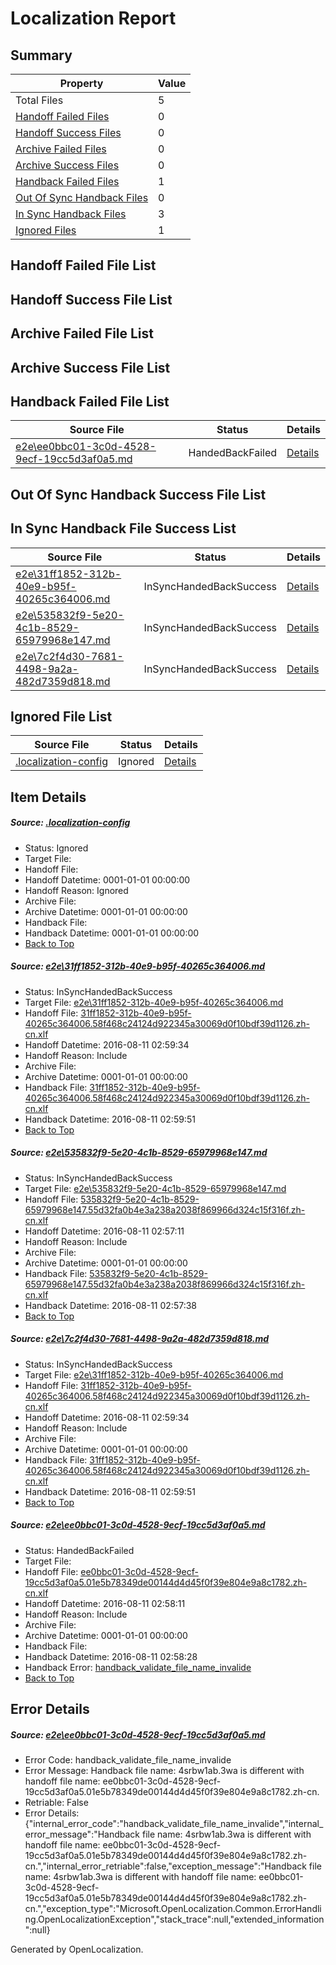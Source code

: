 # <a name='report-top'></a> Localization Report

## Summary
 Property | Value 
 -------- | ----- 
 Total Files | 5
[ Handoff Failed Files ](#handoff-failed-list)| 0
[ Handoff Success Files ](#handoff-success-list)| 0
[ Archive Failed Files ](#archive-failed-list)| 0
[ Archive Success Files ](#archive-success-list)| 0
[ Handback Failed Files ](#handback-failed-list)| 1
[ Out Of Sync Handback Files ](#outofsync-handback-success-list)| 0
[ In Sync Handback Files ](#insync-handback-success-list)| 3
[ Ignored Files ](#ignored-list)| 1

## <a name='handoff-failed-list'></a> Handoff Failed File List

## <a name='handoff-success-list'></a> Handoff Success File List

## <a name='archive-failed-list'></a> Archive Failed File List

## <a name='archive-success-list'></a> Archive Success File List

## <a name='handback-failed-list'></a> Handback Failed File List
 Source File | Status | Details 
 ----------- | ------ | ------- 
 [e2e\ee0bbc01-3c0d-4528-9ecf-19cc5d3af0a5.md](https://github.com/OpenLocalizationTestOrg/oltest/blob/140ab8aeecfdbf000a2bc6f1fe42af99a5160333/e2e/ee0bbc01-3c0d-4528-9ecf-19cc5d3af0a5.md) | HandedBackFailed | [Details](#1c409b9e081c8a3668396428fafd5472af05efe74)

## <a name='outofsync-handback-success-list'></a> Out Of Sync Handback Success File List

## <a name='insync-handback-success-list'></a> In Sync Handback File Success List
 Source File | Status | Details 
 ----------- | ------ | ------- 
 [e2e\31ff1852-312b-40e9-b95f-40265c364006.md](https://github.com/OpenLocalizationTestOrg/oltest/blob/9db4ab4a346970453c62e18c7e1849d3fa4a2553/e2e/31ff1852-312b-40e9-b95f-40265c364006.md) | InSyncHandedBackSuccess | [Details](#c33cbcaa06d4e0e725183b6b8c2628f01658de781)
 [e2e\535832f9-5e20-4c1b-8529-65979968e147.md](https://github.com/OpenLocalizationTestOrg/oltest/blob/d2253b6a8ddd5fbb90350e98b4308f10200e18e8/e2e/535832f9-5e20-4c1b-8529-65979968e147.md) | InSyncHandedBackSuccess | [Details](#5cc5c496cb0bada6db526842cc489137e6ef8bcd2)
 [e2e\7c2f4d30-7681-4498-9a2a-482d7359d818.md](https://github.com/OpenLocalizationTestOrg/oltest/blob/9db4ab4a346970453c62e18c7e1849d3fa4a2553/e2e/7c2f4d30-7681-4498-9a2a-482d7359d818.md) | InSyncHandedBackSuccess | [Details](#c33cbcaa06d4e0e725183b6b8c2628f01658de783)

## <a name='ignored-list'></a> Ignored File List
 Source File | Status | Details 
 ----------- | ------ | ------- 
 [.localization-config](https://github.com/OpenLocalizationTestOrg/oltest/blob/9db4ab4a346970453c62e18c7e1849d3fa4a2553/.localization-config) | Ignored | [Details](#3d4f252ac210baf56311d7e97dcc2db10974dbd20)

## Item Details
##### <a name='3d4f252ac210baf56311d7e97dcc2db10974dbd20'></a> Source: [.localization-config](https://github.com/OpenLocalizationTestOrg/oltest/blob/9db4ab4a346970453c62e18c7e1849d3fa4a2553/.localization-config)
* Status: Ignored
* Target File: 
* Handoff File: 
* Handoff Datetime: 0001-01-01 00:00:00
* Handoff Reason: Ignored
* Archive File: 
* Archive Datetime: 0001-01-01 00:00:00
* Handback File: 
* Handback Datetime: 0001-01-01 00:00:00
* [Back to Top](#report-top)

##### <a name='c33cbcaa06d4e0e725183b6b8c2628f01658de781'></a> Source: [e2e\31ff1852-312b-40e9-b95f-40265c364006.md](https://github.com/OpenLocalizationTestOrg/oltest/blob/9db4ab4a346970453c62e18c7e1849d3fa4a2553/e2e/31ff1852-312b-40e9-b95f-40265c364006.md)
* Status: InSyncHandedBackSuccess
* Target File: [e2e\31ff1852-312b-40e9-b95f-40265c364006.md](https://github.com/OpenLocalizationTestOrg/ol-test-zhcn/blob/5f6c4da65b345e043f7e477c55e55f3244b086f4/e2e/31ff1852-312b-40e9-b95f-40265c364006.md)
* Handoff File: [31ff1852-312b-40e9-b95f-40265c364006.58f468c24124d922345a30069d0f10bdf39d1126.zh-cn.xlf](https://github.com/OpenLocalizationTestOrg/olhandoff-e2e/blob/105d94c61382509d499e2a7a8dc9afc57bc84be7/ol-handoff/OpenLocalizationTestOrg/ol-test-zhcn/ci/ht/31ff1852-312b-40e9-b95f-40265c364006.58f468c24124d922345a30069d0f10bdf39d1126.zh-cn.xlf)
* Handoff Datetime: 2016-08-11 02:59:34
* Handoff Reason: Include
* Archive File: 
* Archive Datetime: 0001-01-01 00:00:00
* Handback File: [31ff1852-312b-40e9-b95f-40265c364006.58f468c24124d922345a30069d0f10bdf39d1126.zh-cn.xlf](https://github.com/OpenLocalizationTestOrg/olhandback-e2e/blob/7864833f72d12bf98d74d7d261fe3e984ac2467a/ol-handback/OpenLocalizationTestOrg/ol-test-zhcn/ci/ht/31ff1852-312b-40e9-b95f-40265c364006.58f468c24124d922345a30069d0f10bdf39d1126.zh-cn.xlf)
* Handback Datetime: 2016-08-11 02:59:51
* [Back to Top](#report-top)

##### <a name='5cc5c496cb0bada6db526842cc489137e6ef8bcd2'></a> Source: [e2e\535832f9-5e20-4c1b-8529-65979968e147.md](https://github.com/OpenLocalizationTestOrg/oltest/blob/d2253b6a8ddd5fbb90350e98b4308f10200e18e8/e2e/535832f9-5e20-4c1b-8529-65979968e147.md)
* Status: InSyncHandedBackSuccess
* Target File: [e2e\535832f9-5e20-4c1b-8529-65979968e147.md](https://github.com/OpenLocalizationTestOrg/ol-test-zhcn/blob/83847236990d5bbd78cc84e36943b98a15f98687/e2e/535832f9-5e20-4c1b-8529-65979968e147.md)
* Handoff File: [535832f9-5e20-4c1b-8529-65979968e147.55d32fa0b4e3a238a2038f869966d324c15f316f.zh-cn.xlf](https://github.com/OpenLocalizationTestOrg/olhandoff-e2e/blob/30c81392bd4173f84aeff136f5dff1728504528a/ol-handoff/OpenLocalizationTestOrg/ol-test-zhcn/ci/ht/535832f9-5e20-4c1b-8529-65979968e147.55d32fa0b4e3a238a2038f869966d324c15f316f.zh-cn.xlf)
* Handoff Datetime: 2016-08-11 02:57:11
* Handoff Reason: Include
* Archive File: 
* Archive Datetime: 0001-01-01 00:00:00
* Handback File: [535832f9-5e20-4c1b-8529-65979968e147.55d32fa0b4e3a238a2038f869966d324c15f316f.zh-cn.xlf](https://github.com/OpenLocalizationTestOrg/olhandback-e2e/blob/c0058fa4798255c19012e312bba4fab01336efc2/ol-handback/OpenLocalizationTestOrg/ol-test-zhcn/ci/ht/535832f9-5e20-4c1b-8529-65979968e147.55d32fa0b4e3a238a2038f869966d324c15f316f.zh-cn.xlf)
* Handback Datetime: 2016-08-11 02:57:38
* [Back to Top](#report-top)

##### <a name='c33cbcaa06d4e0e725183b6b8c2628f01658de783'></a> Source: [e2e\7c2f4d30-7681-4498-9a2a-482d7359d818.md](https://github.com/OpenLocalizationTestOrg/oltest/blob/9db4ab4a346970453c62e18c7e1849d3fa4a2553/e2e/7c2f4d30-7681-4498-9a2a-482d7359d818.md)
* Status: InSyncHandedBackSuccess
* Target File: [e2e\31ff1852-312b-40e9-b95f-40265c364006.md](https://github.com/OpenLocalizationTestOrg/ol-test-zhcn/blob/5f6c4da65b345e043f7e477c55e55f3244b086f4/e2e/31ff1852-312b-40e9-b95f-40265c364006.md)
* Handoff File: [31ff1852-312b-40e9-b95f-40265c364006.58f468c24124d922345a30069d0f10bdf39d1126.zh-cn.xlf](https://github.com/OpenLocalizationTestOrg/olhandoff-e2e/blob/105d94c61382509d499e2a7a8dc9afc57bc84be7/ol-handoff/OpenLocalizationTestOrg/ol-test-zhcn/ci/ht/31ff1852-312b-40e9-b95f-40265c364006.58f468c24124d922345a30069d0f10bdf39d1126.zh-cn.xlf)
* Handoff Datetime: 2016-08-11 02:59:34
* Handoff Reason: Include
* Archive File: 
* Archive Datetime: 0001-01-01 00:00:00
* Handback File: [31ff1852-312b-40e9-b95f-40265c364006.58f468c24124d922345a30069d0f10bdf39d1126.zh-cn.xlf](https://github.com/OpenLocalizationTestOrg/olhandback-e2e/blob/7864833f72d12bf98d74d7d261fe3e984ac2467a/ol-handback/OpenLocalizationTestOrg/ol-test-zhcn/ci/ht/31ff1852-312b-40e9-b95f-40265c364006.58f468c24124d922345a30069d0f10bdf39d1126.zh-cn.xlf)
* Handback Datetime: 2016-08-11 02:59:51
* [Back to Top](#report-top)

##### <a name='1c409b9e081c8a3668396428fafd5472af05efe74'></a> Source: [e2e\ee0bbc01-3c0d-4528-9ecf-19cc5d3af0a5.md](https://github.com/OpenLocalizationTestOrg/oltest/blob/140ab8aeecfdbf000a2bc6f1fe42af99a5160333/e2e/ee0bbc01-3c0d-4528-9ecf-19cc5d3af0a5.md)
* Status: HandedBackFailed
* Target File: 
* Handoff File: [ee0bbc01-3c0d-4528-9ecf-19cc5d3af0a5.01e5b78349de00144d4d45f0f39e804e9a8c1782.zh-cn.xlf](https://github.com/OpenLocalizationTestOrg/olhandoff-e2e/blob/052af633a346fe5e80fabd75498812d147a223ef/ol-handoff/OpenLocalizationTestOrg/ol-test-zhcn/ci/ht/ee0bbc01-3c0d-4528-9ecf-19cc5d3af0a5.01e5b78349de00144d4d45f0f39e804e9a8c1782.zh-cn.xlf)
* Handoff Datetime: 2016-08-11 02:58:11
* Handoff Reason: Include
* Archive File: 
* Archive Datetime: 0001-01-01 00:00:00
* Handback File: 
* Handback Datetime: 2016-08-11 02:58:28
* Handback Error: [handback_validate_file_name_invalide](#1c409b9e081c8a3668396428fafd5472af05efe74handback_validate_file_name_invalide)
* [Back to Top](#report-top)


## Error Details
##### <a name='1c409b9e081c8a3668396428fafd5472af05efe74handback_validate_file_name_invalide'></a> Source: [e2e\ee0bbc01-3c0d-4528-9ecf-19cc5d3af0a5.md](#1c409b9e081c8a3668396428fafd5472af05efe74)
* Error Code: handback_validate_file_name_invalide
* Error Message: Handback file name: 4srbw1ab.3wa is different with handoff file name: ee0bbc01-3c0d-4528-9ecf-19cc5d3af0a5.01e5b78349de00144d4d45f0f39e804e9a8c1782.zh-cn.
* Retriable: False
* Error Details: {"internal_error_code":"handback_validate_file_name_invalide","internal_error_message":"Handback file name: 4srbw1ab.3wa is different with handoff file name: ee0bbc01-3c0d-4528-9ecf-19cc5d3af0a5.01e5b78349de00144d4d45f0f39e804e9a8c1782.zh-cn.","internal_error_retriable":false,"exception_message":"Handback file name: 4srbw1ab.3wa is different with handoff file name: ee0bbc01-3c0d-4528-9ecf-19cc5d3af0a5.01e5b78349de00144d4d45f0f39e804e9a8c1782.zh-cn.","exception_type":"Microsoft.OpenLocalization.Common.ErrorHandling.OpenLocalizationException","stack_trace":null,"extended_information":null}


Generated by OpenLocalization.
